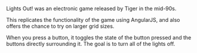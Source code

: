 Lights Out! was an electronic game released by Tiger in the mid-90s.

This replicates the functionality of the game using AngularJS, and also offers the chance to try on larger grid sizes. 

When you press a button, it toggles the state of the button pressed and the buttons directly surrounding it. The goal is to turn all of the lights off.